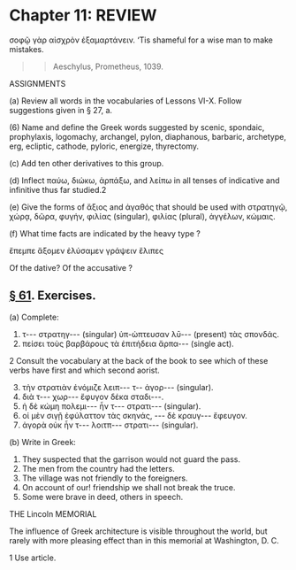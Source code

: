 # Chapter 11: REVIEW


<quote><l part="F">σοφῷ γὰρ αἰσχρὸν ἐξαμαρτάνειν.</l>
</quote>
<quote>‘Tis shameful for a wise man to make mistakes.
</quote>
>> Aeschylus, Prometheus, 1039.



<div type="textpart" subtype="para" n="60">


ASSIGNMENTS

(a) Review all words in the vocabularies of Lessons
VI-X. Follow suggestions given in § 27, a.

(6) Name and define the Greek words suggested by
scenic, spondaic, prophylaxis, logomachy, archangel, pylon,
diaphanous, barbaric, archetype, erg, ecliptic, cathode,
pyloric, energize, thyrectomy.

(c) Add ten other derivatives to this group.

(d) Inflect παύω, διώκω, ἁρπάξω, and λείπω in all tenses
of indicative and infinitive thus far studied.2

(e) Give the forms of ἄξιος and ἀγαθός that should be
used with στρατηγῷ, χώρᾳ, δῶρα, φυγήν, φιλίας (singular),
φιλίας (plural), ἀγγέλων, κώμαις.

(f) What time facts are indicated by the heavy type ?

ἔπεμπε ἄξομεν ἐλύσαμεν γράψειν ἔλιπες

Of the dative? Of the accusative ?

## [§ 61](#para61). Exercises.



(a) Complete:

1. τ--- στρατηγ--- (singular) ὑπ-ὠπτευσαν λῡ--- (present) τὰς σπονδάς.
2. πείσει τοὺς βαρβάρους τὰ ἐπιτήδεια ἄρπα--- (single act).

2 Consult the vocabulary at the back of the book to see which of these verbs have first and which second aorist.

<pb n="35"/>

3. τὴν στρατιὰν ἐνόμιζε λειπ--- τ-- ἀγορ--- (singular).
4. διὰ τ--- χωρ--- ἔφυγον δέκα σταδι---.
4. ἡ δὲ κώμη πολεμι--- ἦν τ--- στρατι--- (singular).
5. οἱ μὲν σιγῇ ἐφύλαττον τὰς σκηνάς, --- δὲ κραυγ--- ἔφευγον.
7. ἀγορὰ οὐκ ἦν τ--- λοιτπ--- στρατι--- (singular).

(b) Write in Greek:

1. They suspected that the garrison would not guard the pass.
2. The men from the country had the letters.
3. The village was not friendly to the foreigners.
4. On account of our! friendship we shall not break the truce.
5. Some were brave in deed, others in speech.

THE Lincoln MEMORIAL

The influence of Greek architecture is visible throughout the world, but rarely
with more pleasing effect than in this memorial at Washington, D. C.

1 Use article.

<pb n="36"/>




